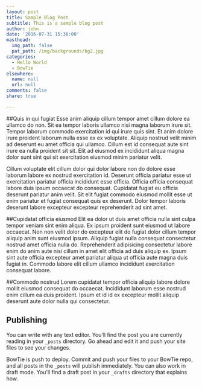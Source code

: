 ```yaml
---
layout: post
title: Sample Blog Post
subtitle: This is a sample blog post
author: john
date: '2016-07-31 15:36:00'
masthead:
  img_path: false
  pat_path: /img/backgrounds/bg2.jpg
categories:
  - Hello World
  - BowTie
elsewhere:
  name: null
  url: null
comments: false
share: true

---
```

##Quis in qui fugiat 
Esse anim aliquip cillum tempor amet cillum dolore ea ullamco do non. Sit ea tempor laboris ullamco nisi magna laborum irure sit. Tempor laborum commodo exercitation id qui irure quis sint. Et anim dolore irure proident laborum nulla esse ex ex voluptate. Aliquip nostrud velit minim ad deserunt eu amet officia qui ullamco. Cillum est id consequat aute sint irure ea nulla proident sit sit. Elit ad eiusmod ex incididunt aliqua magna dolor sunt sint qui sit exercitation eiusmod minim pariatur velit.</p>
<p>Cillum voluptate elit cillum dolor qui dolor labore non do dolore esse laborum labore ex nostrud exercitation id. Deserunt officia pariatur esse ut exercitation pariatur officia incididunt esse officia. Officia officia consequat labore duis ipsum occaecat do consequat. Cupidatat fugiat eu officia deserunt pariatur anim velit. Sit elit fugiat commodo eiusmod mollit esse ut enim pariatur et fugiat consequat quis ex deserunt. Dolor tempor laboris deserunt labore excepteur excepteur reprehenderit ad sint amet.

##Cupidatat officia eiusmod
Elit ea dolor ut duis amet officia nulla sint culpa tempor veniam sint enim aliqua. Ex ipsum proident sunt eiusmod ut labore occaecat. Non non velit dolor do excepteur elit do fugiat dolor cillum tempor aliquip anim sunt eiusmod ipsum. Aliquip fugiat nulla consequat consectetur nostrud amet officia nulla do. Reprehenderit adipisicing consectetur labore enim do anim aute nisi cillum in amet elit officia ad duis aliquip ex. Ipsum sint aute officia excepteur amet pariatur aliqua ut officia aute magna duis fugiat in. Commodo labore elit cillum ullamco incididunt exercitation consequat labore.</p>
##Commodo nostrud
Lorem cupidatat tempor officia aliquip labore dolore mollit eiusmod consequat do occaecat. Incididunt laborum esse nostrud enim cillum ea duis proident. Ipsum et id id ex excepteur mollit aliquip deserunt aute dolor nulla qui consectetur.

## Publishing

You can write with any text editor. You’ll find the post you are currently reading in your `_posts` directory. Go ahead and edit it and push your site files to see your changes.

BowTie is push to deploy. Commit and push your files to your BowTie repo, and all posts in the `_posts` will publish immediately. You can also work in draft mode. You'll find a draft post in your `_drafts` directory that explains how.
